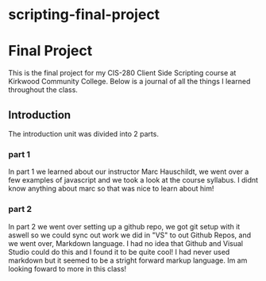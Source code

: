 # scripting-final-project
# Final Project

This is the final project for my CIS-280 Client Side Scripting course at Kirkwood Community College. Below is a journal of all the things I learned throughout the class.

## Introduction
The introduction unit was divided into 2 parts.

### part 1
In part 1 we learned about our instructor Marc Hauschildt, we went over a few examples of javascript and we took a look at the course syllabus. I didnt know anything about marc so that was nice to learn about him! 
### part 2
In part 2 we went over setting up a github repo, we got git setup with it aswell so we could sync out work we did in "VS" to out Github Repos, and we went over, Markdown language. I had no idea that Github and Visual Studio could do this and I found it to be quite cool! I had never used markdown but it seemed to be a stright forward markup language. Im am looking foward to more in this class!
